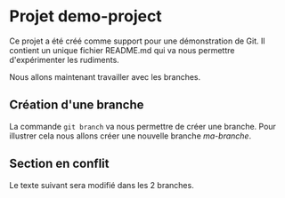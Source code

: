 # Projet demo-project

Ce projet a été créé comme support pour une démonstration de Git.
Il contient un unique fichier README.md qui va nous permettre d'expérimenter les rudiments.

Nous allons maintenant travailler avec les branches.

## Création d'une branche ##

La commande `git branch` va nous permettre  de créer une branche.
Pour illustrer cela nous allons créer une nouvelle branche *ma-branche*.


## Section en conflit ##

Le texte suivant sera modifié dans les 2 branches.
